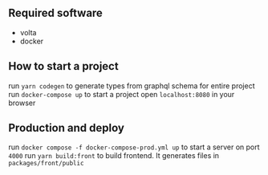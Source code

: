 ## Required software

- volta
- docker

## How to start a project

run `yarn codegen` to generate types from graphql schema for entire project
run `docker-compose up` to start a project
open `localhost:8080` in your browser

## Production and deploy

run `docker compose -f docker-compose-prod.yml up` to start a server on port `4000`
run `yarn build:front` to build frontend. It generates files in `packages/front/public`
